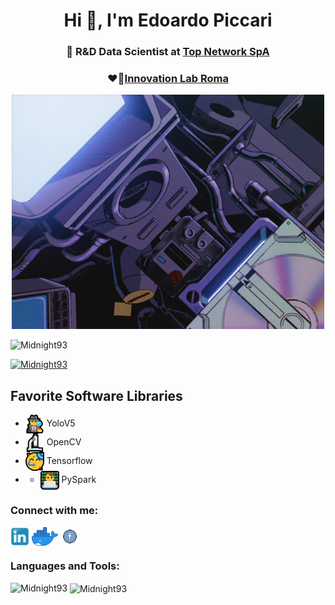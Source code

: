 <h1 align="center">Hi 🤗, I'm Edoardo Piccari</h1>
<h3 align="center">🦄 R&D Data Scientist at <a href="https://www.topnetwork.it/">Top Network SpA</a></h3>
<h3 align="center">❤️‍🔥<a href="https://github.com/InnovationLabRoma">Innovation Lab Roma</a></h3>

<p align="center"> <img src="./media/giphy.gif" /> </p>

<p align="left"> <img src="https://komarev.com/ghpvc/?username=Midnight93&label=Profile%20views&color=0e75b6&style=flat" alt="Midnight93" /> </p>

<p align="left"> <a href="https://github.com/ryo-ma/github-profile-trophy"><img src="https://github-profile-trophy.vercel.app/?username=Midnight93&theme=nord" alt="Midnight93" /></a> </p>

## Favorite Software Libraries

  * <a href="https://github.com/ultralytics/yolov5" target="blank"><img align="center" src="./media/ma.png" alt="123" height="30" width="-1" /></a> YoloV5
  * <a href="https://opencv.org/" target="blank"><img align="center" src="./media/micro.png" alt="123" height="30" width="-1" /></a> OpenCV
  * <a href="https://www.tensorflow.org/" target="blank"><img align="center" src="./media/tens.png" alt="123" height="30" width="-1" /></a> Tensorflow
  * * <a href="https://spark.apache.org/docs/latest/api/python/" target="blank"><img align="center" src="./media/ma1.png" alt="123" height="30" width="-1" /></a> PySpark

<p align="left">
<h3 align="left">Connect with me:</h3>
<a href="https://www.linkedin.com/in/edoardopiccari/" target="blank"><img align="center" src="./media/Linkedin_icon.png" alt="123" height="30" width="-1" /></a>
<a href="https://hub.docker.com/r/edopic/" target="blank"><img align="center" src="./media/Moby-logo.png" alt="123" height="30" width="-1" /></a>
<a href="https://www.facebook.com/edoardo.piccari.9/" target="blank"><img align="center" src="./media/facebook-circled.png" alt="123" height="30" width="-1" /></a>
</p>


<h3 align="left">Languages and Tools:</h3>
<p><img align="left" src="https://github-readme-stats.vercel.app/api/top-langs/?username=Midnight93&layout=compact&show_icons=true&theme=nord&count_private=true" alt="Midnight93" /></p>

<p>&nbsp;<img align="center" src="https://github-readme-stats.vercel.app/api?username=Midnight93&show_icons=true&theme=nord&count_private=true" alt="Midnight93" /></p>
